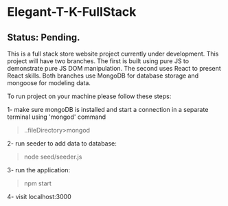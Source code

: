 # Elegant-T-K-FullStack


## Status: Pending.


This is a full stack store website project currently under development. This project will have two branches. The first is built using pure JS to demonstrate pure JS DOM manipulation. The second uses React to present React skills. Both branches use MongoDB for database storage and mongoose for modeling data.

To run project on your machine please follow these steps:

1- make sure mongoDB is installed and start a connection in a separate terminal using 'mongod' command

> ..fileDirectory>mongod

2- run seeder to add data to database: 
> node seed/seeder.js

3- run the application: 
> npm start

4- visit localhost:3000

